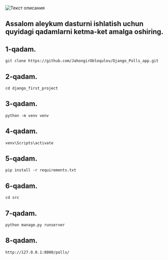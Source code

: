 ![Текст описания](https://files.realpython.com/media/Get-Started-With-Django_Watermarked.15a1e05597bc.jpg)

## Assalom aleykum dasturni ishlatish uchun quyidagi qadamlarni ketma-ket amalga oshiring.

## 1-qadam.
```
git clone https://github.com/JahongirObloqulov/Django_Polls_app.git
```
## 2-qadam.
```
cd django_first_project
```
## 3-qadam.
```
python -m venv venv
```
## 4-qadam.
```
venv\Scripts\activate
```
## 5-qadam.
```
pip install -r requirements.txt
```
## 6-qadam.
```
cd src
```
## 7-qadam.
```
python manage.py runserver
```
## 8-qadam.
```
http://127.0.0.1:8000/polls/
```

